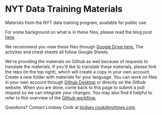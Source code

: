 # NYT Data Training Materials
Materials from the NYT data training program, available for public use. 

For some background on what is in these files, please read the blog post [here](https://open.nytimes.com/how-we-helped-our-reporters-learn-to-love-spreadsheets-adc43a93b919).

We recommend you view these files through [Google Drive here.](https://drive.google.com/drive/folders/1ZS57_40tWuIB7tV4APVMmTZ-5PXDwX9w?usp=sharing) The activites and cheat sheets all follow Google Sheets. 

We're providing the materials on Github as well because of requests to translate the materials. If you'd like to translate these materials, please fork the repo (in the top right), which will create a copy in your own account. Create a new folder with materials for your language. You can work on files in your own account through [Github Desktop](https://desktop.github.com/) or directly on the Github website. When you are done, come back to this page to submit a pull request so we can integrate your changes. You may also find it helpful to refer to this overview of the [Github workflow.](https://guides.github.com/introduction/flow/)

Questions? Contact Lindsey Cook at lindsey.cook@nytimes.com. 
